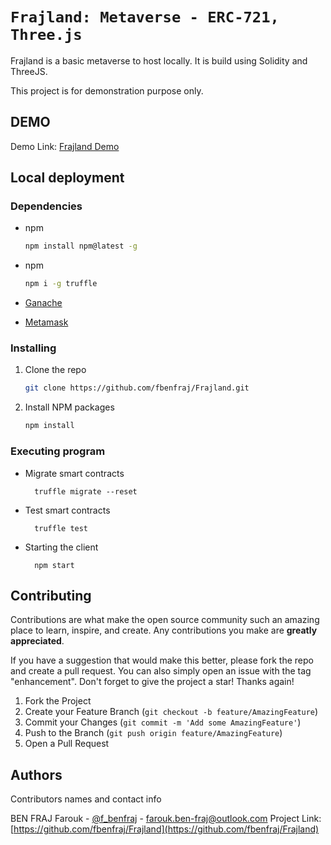 # `Frajland: Metaverse - ERC-721, Three.js`

Frajland is a basic metaverse to host locally.
It is build using Solidity and ThreeJS.

This project is for demonstration purpose only.

## DEMO

Demo Link: [Frajland Demo](https://sparkling-bombolone-637ae7.netlify.app/)

## Local deployment

### Dependencies

- npm

  ```sh
  npm install npm@latest -g
  ```

- npm

  ```sh
  npm i -g truffle
  ```

- [Ganache](https://trufflesuite.com/ganache/)
- [Metamask](https://metamask.io/)

### Installing

1. Clone the repo
   ```sh
   git clone https://github.com/fbenfraj/Frajland.git
   ```
2. Install NPM packages
   ```sh
   npm install
   ```

### Executing program

- Migrate smart contracts
  ```
    truffle migrate --reset
  ```
- Test smart contracts
  ```
    truffle test
  ```
- Starting the client
  ```
    npm start
  ```

## Contributing

Contributions are what make the open source community such an amazing place to learn, inspire, and create. Any contributions you make are **greatly appreciated**.

If you have a suggestion that would make this better, please fork the repo and create a pull request. You can also simply open an issue with the tag "enhancement".
Don't forget to give the project a star! Thanks again!

1. Fork the Project
2. Create your Feature Branch (`git checkout -b feature/AmazingFeature`)
3. Commit your Changes (`git commit -m 'Add some AmazingFeature'`)
4. Push to the Branch (`git push origin feature/AmazingFeature`)
5. Open a Pull Request

## Authors

Contributors names and contact info

BEN FRAJ Farouk - [@f_benfraj](https://twitter.com/f_benfraj) - farouk.ben-fraj@outlook.com
Project Link: [https://github.com/fbenfraj/Frajland](https://github.com/fbenfraj/Frajland)
